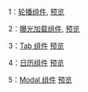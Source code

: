 1：[轮播组件](https://github.com/mhy-web/HomeWorks/tree/master/%E9%AB%98%E7%BA%A7/task3/slider.html),
[预览](https://mhy-web.github.io/HomeWorks/%E9%AB%98%E7%BA%A7/task3/slider.html)

2：[曝光加载组件](https://github.com/mhy-web/HomeWorks/tree/master/%E9%AB%98%E7%BA%A7/task3/lazyload.html),
[预览](https://mhy-web.github.io/HomeWorks/%E9%AB%98%E7%BA%A7/task3/lazyload.html)

3：[Tab 组件](https://github.com/mhy-web/HomeWorks/tree/master/%E9%AB%98%E7%BA%A7/task/tab.html)
[预览](https://mhy-web.github.io/HomeWorks/%E9%AB%98%E7%BA%A7/task3/tab.html)

4：[日历组件](https://github.com/mhy-web/HomeWorks/tree/master/组件/datepicker/index.html)
[预览](https://mhy-web.github.io/HomeWorks/组件/datepicker/index.html)

5：[Modal 组件](https://github.com/mhy-web/HomeWorks/tree/master/组件/Modal/index.html)
[预览](https://mhy-web.github.io/HomeWorks/组件/Modal/index.html)